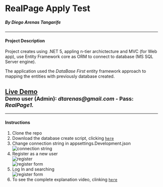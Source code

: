 <h1>RealPage Apply Test</h1>
<h5>By Diego Arenas Tangarife</h4>
<hr>
<h4>Project Description</h4>
<p>
Project creates using .NET 5, appling n-tier archictecture and MVC (for Web app), use Entity Framework core as ORM to connect to database (MS SQL Server engine).
</p>
<p>
  The application used the <i>DataBase First</i> entity framework approach to mapping the entities with previously database created.
</p>
<h2>
  <a href="http://toxoy32348-001-site1.htempurl.com/" target="_blank">Live Demo</a><br>
  <sub>Demo user (Admin): <i>dtarenas@gmail.com</i> - Pass: <i>RealPage1.</i><sub>
</h2>
<hr>
<h4>Instructions</h4>
<ol>
  <li>Clone the repo</li>
  <li>Download the database create script, clicking <code><a href="http://toxoy32348-001-site1.htempurl.com/Downloads/Scripts" target="_blank">here</a></code></li>
  <li>Change connection string in appsettings.Development.json <br>
  <img src="https://user-images.githubusercontent.com/42014718/115325262-e5376300-a150-11eb-8fc0-b927b09c68f2.png" alt="connection string"/>
  </li>
  <li>Register as a new user <br>
    <img src="https://user-images.githubusercontent.com/42014718/115325556-71498a80-a151-11eb-9a9b-814f54ef5c59.png" alt="register"/> <br>
    <img src="https://user-images.githubusercontent.com/42014718/115325588-7f97a680-a151-11eb-8bd1-ac44c96ffe30.png" alt="register form"/>
  </li>
  <li>Log In and searching<br>
  <img src="https://user-images.githubusercontent.com/42014718/115325688-b077db80-a151-11eb-801d-d69d072bb396.png" alt="register form"/>
  </li>
  <li>To see the complete explanation video, clinking <code><a href="http://toxoy32348-001-site1.htempurl.com/assets/Explanation.webm" target="_blank">here</a></code></li>
</ol>
